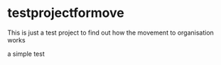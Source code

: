 # testprojectformove
This is just a test project to find out how the movement to organisation works

a simple test
